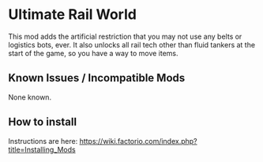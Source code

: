 # Ultimate Rail World

This mod adds the artificial restriction that you may not use any belts or 
logistics bots, ever. It also unlocks all rail tech other than fluid tankers at 
the start of the game, so you have a way to move items.

## Known Issues / Incompatible Mods

None known.

## How to install

Instructions are here: https://wiki.factorio.com/index.php?title=Installing_Mods
